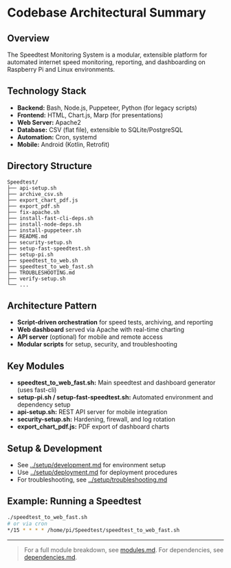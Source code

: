 # Codebase Architectural Summary

## Overview
The Speedtest Monitoring System is a modular, extensible platform for automated internet speed monitoring, reporting, and dashboarding on Raspberry Pi and Linux environments.

## Technology Stack
- **Backend:** Bash, Node.js, Puppeteer, Python (for legacy scripts)
- **Frontend:** HTML, Chart.js, Marp (for presentations)
- **Web Server:** Apache2
- **Database:** CSV (flat file), extensible to SQLite/PostgreSQL
- **Automation:** Cron, systemd
- **Mobile:** Android (Kotlin, Retrofit)

## Directory Structure
```
Speedtest/
├── api-setup.sh
├── archive_csv.sh
├── export_chart_pdf.js
├── export_pdf.sh
├── fix-apache.sh
├── install-fast-cli-deps.sh
├── install-node-deps.sh
├── install-puppeteer.sh
├── README.md
├── security-setup.sh
├── setup-fast-speedtest.sh
├── setup-pi.sh
├── speedtest_to_web.sh
├── speedtest_to_web_fast.sh
├── TROUBLESHOOTING.md
├── verify-setup.sh
└── ...
```

## Architecture Pattern
- **Script-driven orchestration** for speed tests, archiving, and reporting
- **Web dashboard** served via Apache with real-time charting
- **API server** (optional) for mobile and remote access
- **Modular scripts** for setup, security, and troubleshooting

## Key Modules
- **speedtest_to_web_fast.sh:** Main speedtest and dashboard generator (uses fast-cli)
- **setup-pi.sh / setup-fast-speedtest.sh:** Automated environment and dependency setup
- **api-setup.sh:** REST API server for mobile integration
- **security-setup.sh:** Hardening, firewall, and log rotation
- **export_chart_pdf.js:** PDF export of dashboard charts

## Setup & Development
- See [../setup/development.md](../setup/development.md) for environment setup
- Use [../setup/deployment.md](../setup/deployment.md) for deployment procedures
- For troubleshooting, see [../setup/troubleshooting.md](../setup/troubleshooting.md)

## Example: Running a Speedtest
```bash
./speedtest_to_web_fast.sh
# or via cron
*/15 * * * * /home/pi/Speedtest/speedtest_to_web_fast.sh
```

---

> For a full module breakdown, see [modules.md](modules.md). For dependencies, see [dependencies.md](dependencies.md). 